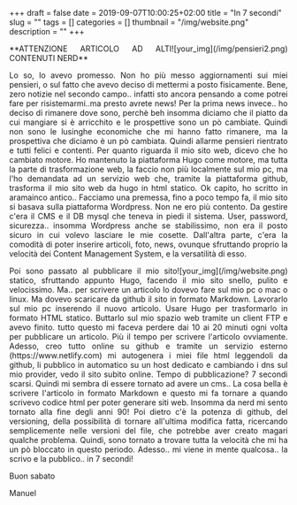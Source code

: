 +++
draft = false
date = 2019-09-07T10:00:25+02:00
title = "In 7 secondi"
slug = ""
tags = []
categories = []
thumbnail = "/img/website.png"
description = ""
+++
<DIV  style="float:right;">![your_img](/img/pensieri2.png)</DIV>
<DIV align="justify">
  **ATTENZIONE ARTICOLO AD ALTI CONTENUTI NERD**
  
Lo so, lo avevo promesso. Non ho più messo aggiornamenti sui miei pensieri, o sul fatto che avevo deciso di mettermi a posto fisicamente.
Bene, zero notizie nel secondo campo.. infatti sto ancora pensando a come potrei fare per risistemarmi..ma presto avrete news! Per la prima
news invece.. ho deciso di rimanere dove sono, perchè beh insomma diciamo che il piatto da cui mangiare si è arricchito e le prospettive 
sono un pò cambiate. Quindi non sono le lusinghe economiche che mi hanno fatto rimanere, ma la prospettiva che diciamo è un pò cambiata.
Quindi allarme pensieri rientrato e tutti felici e contenti.
Per quanto riguarda il mio sito web, dicevo che ho cambiato motore. Ho mantenuto la piattaforma Hugo come motore, ma tutta la parte di
trasformazione web, la faccio non più localmente sul mio pc, ma l'ho demandata ad un servizio web che, tramite la piattaforma github,
trasforma il mio sito web da hugo in html statico. Ok capito, ho scritto in aramainco antico.. Facciamo una premessa, fino a poco tempo fa, il mio sito si basava sulla piattaforma Wordpress. Non ne ero più contento. Da gestire c'era il CMS e il DB mysql che teneva in piedi il sistema. User, password, sicurezza.. insomma Wordpress anche se stabilissimo, non era il posto sicuro in cui volevo lasciare le mie cosette. Dall'altra parte, c'era la comodità di poter inserire articoli, foto, news, ovunque sfruttando proprio la velocità dei Content Management System, e la versatilità di esso. 
<DIV  style="float:right;">![your_img](/img/website.png)</DIV> Poi sono passato al pubblicare il mio sito statico, sfruttando appunto Hugo, facendo il mio sito snello, pulito e velocissimo. Ma.. per scrivere un articolo lo dovevo fare sul mio pc o mac o linux. Ma dovevo scaricare da github il sito in formato Markdown. Lavorarlo sul mio pc inserendo il nuovo articolo. Usare Hugo per trasformarlo in formato HTML statico. Buttarlo sul mio spazio web tramite un client FTP e avevo finito. tutto questo mi faceva perdere dai 10 ai 20 minuti ogni volta per pubblicare un articolo. Più il tempo per scrivere l'articolo ovviamente. 
  Adesso, creo tutto online su github e tramite un servizio esterno (https://www.netlify.com) mi autogenera i miei file html leggendoli da github, li pubblico in automatico su un host dedicato e cambiando i dns sul mio provider, vedo il sito subito online. Tempo di pubblicazione? 7 secondi scarsi.
  Quindi mi sembra di essere tornato ad avere un cms.. La cosa bella è scrivere l'articolo in formato Markdown e questo mi fa tornare a quando scrivevo codice html per poter generare siti web. Insomma da nerd mi sento tornato alla fine degli anni 90!
  Poi dietro c'è la potenza di github, del versioning, della possibilità di tornare all'ultima modifica fatta, ricercando semplicemente nelle versioni del file, che potrebbe aver creato magari qualche problema. Quindi, sono tornato a trovare tutta la velocità che mi ha un pò bloccato in questo periodo. Adesso.. mi viene in mente qualcosa.. la scrivo e la pubblico.. in 7 secondi!
  
  Buon sabato
  
  Manuel

